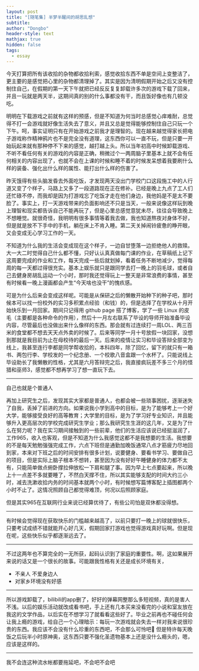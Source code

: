 ```yaml
---
layout: post
title: "[随笔集] 半梦半醒间的胡思乱想"
subtitle: 
author: "Dongbo"
header-style: text
mathjax: true
hidden: false
tags:
  - essay
---
```


今天打算把所有该收拾的杂物都收拾利索，感觉收拾东西不单是空间上变整洁了，更主要的是感觉把心里的杂物都清理掉了。其实是因为清明假期开始之后又没有控制住自己，在假期的第一天下午就把已经反反复复卸载许多次的游戏下载了回来，并且一玩就是两天半，这期间真的别的什么事都没有干，而且饭好像也有几顿没吃。

明明在下载游戏之前就有这样的预感，但是不知道为何当时总感觉心痒难耐，总觉得不打一会游戏就好像生活失去了意义，并且又总是觉得能够控制住自己只玩一个下午。呵，事实证明只有在开始游戏之前我才是理智的。现在越来越觉得家长把电子游戏称作精神鸦片也不是完全没有道理，这东西你可以一直不玩，但是只要一开始玩起来就有那种停不下来的感觉，越打越上头。所以当年初高中时候卸载游戏、不听不看任何有关的游戏的内容是正确，稍微过个一两周脑子里基本上就不会有任何相关的内容出现了，也就不会在上课的时候和睡不着的时候发呆想着我要刷什么样的装备、强化出什么样的属性、能打出什么样的伤害了。

昨天饿得有些头脑发昏去外面吃饭，才发现两天没出门学校门口这段施工中的人行道又变了个样子，马路上又多了一段道路现在正在修补。已经是晚上九点了工人们还忙碌不停，而我却是因为打游戏忘了吃饭才走在他们身边，我他妈是不是太不要脸了。事实上，打一天游戏带来的负面影响还不只是当天，一般来说像这样玩到晚上理智和现实都告诉自己不能再玩了，但是心里总感觉意犹未尽，往往会导致晚上不想睡觉。就很奇怪，我明明有很多事情等着我去做，我也知道熬夜对身体不好，但是就是放不下手中的手机，躺在床上不肯入睡。第二天关掉闹铃疲惫的睁开眼，又会变成无心学习工作的一天。

不知道为什么我的生活会变成现在这个样子，一边自甘堕落一边拒绝他人的救赎。大一大二时觉得自己什么都不懂，只好认认真真做每门课的作业，在草稿纸上记下这周要完成的作业和工作，每天完成一些后就划掉，看着任务不断地减少，觉得每周的每一天都过得很充实。基本上娱乐就只是跟同学去打一晚上的羽毛球，或者自己去健身房胡乱运动一个小时，那时我还觉得玩上一整天是非常浪费的事情，甚至有时候看一晚上漫画都会产生“今天啥也没干”的愧疚感。

可是为什么后来会变成这样呢。可能是从保研之后的懒散开始种下的种子吧，那时候本可以找一份校外的实习多积累点经验（和钱）的，但是选择了在学校从十月开始快乐到一月回家。期间只记得用 github page 搭了博客，学了一些 Linux 的皮毛（主要都是各种命令的作用），然后十一月左右联系了毕设的导师开始准备毕设内容，尽管最后也没做出来什么像样的东西。那会就有过连续打一周LOL、两三百米的食堂都不想去天天点外卖的时候了。后来等同学一月十号放假一块回家，没想到那就是我目前为止在母校待的最后一天。后来的疫情让实习和毕设答辩全部变为线上，我甚至连行李都是同学帮收拾的，本科四年，除了回忆，留下的就只有一箱书、两包行李、学校发的一个纪念册、一个校歌八音盒跟一个水杯了。只能说线上毕设助长了我懒散的性格，尤其是六月答辩完之后，我直接疯玩差不多三个月的怪猎和巫师3，感觉都不想再学习了想一直玩下去。

-----

自己也就是个普通人

再加上研究生之后，发现其实大家都是普通人，也都会被一些琐事困扰，逐渐迷失了自我，丢掉了前进的方向。如果说我小学到高中的目标，是为了能够考上一个好大学，能够接受良好的高等教育；大学里的目标，是为了学习好专业知识，并且能够升入更高层次的学校完成研究生学业；那么我研究生生涯的这几年，又是为了什么在努力呢？我在实习期间接触到的一些前辈，他们的生活应该说已经挺滋润了，工作965，收入也客观，但是不知道为什么我感觉这都不是我想要的生活。我想要的不是每天勉勉强强完成工作，六点下班但是通勤加晚饭通常八点才筋疲力尽地回到家，本来对下班之后的时间安排有很多计划，说要健身、要看书学习、要做自己的项目，但是实际上脑子根本不想转，甚至因为没有好好午睡健身的体力都不太有，只能简单做点俯卧撑拉伸放松一下肩和腿了事。因为早上七点要起来，所以晚上十一点差不多就要睡了，不然白天撑不住，所以其实能够支配的时间大约三小时，减去洗漱收拾内务的时间基本就两个小时，有时候想写篇博客配上插图都两个小时不止了。这情况照顾自己都觉得难顶，何况以后照顾家庭。

但是其实965在互联网行业来说已经算优待了，有些公司怕是双休都没得想。

-------

有时候会觉得现在获取快乐的门槛越来越高了，以前只要打一晚上的球就很快乐，只要考试成绩不错就能开心好几天，假期回家打游戏也觉得游戏真好玩啊。但是现在呢，这些快乐似乎都逐渐远去了。

-------

不过这两年也不算完全的一无所获，起码认识到了家庭的重要性。啊，这如果展开来说的话又是一个很长的故事。可能跟我性格有关还是成长环境有关，

- 不亲人 不爱身边人
- 对家乡环境没有好感

-------

所以游戏卸载了，bilibili的app删了，好好的弹幕网整那么多短视频，真的是害人不浅。以后的娱乐活动就改成看书吧，手上还有几本买来没看完的小说和室友放在我这的文学作品，以后实在不想学习了就看看这些好了。毕业之前再也不碰任何会让我上瘾的游戏，给自己一个心理暗示：每玩一次游戏就会失去一样对我来说很珍贵的东西。我应该不会没有什么珍重的东西吧，不会那么可怜吧🥺  但是特许每天晚饭之后玩半小时原神奥，这东西只要不强化圣遗物基本上还是没什么瘾头的，嗯，应该是这样的。


------

我不会连这种流水帐都要拖延吧，不会吧不会吧